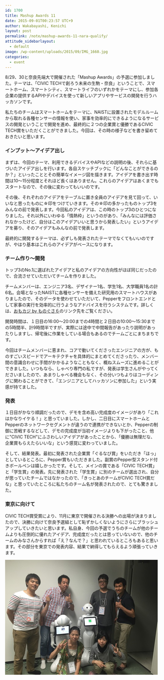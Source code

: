 ```yaml
---
id: 1700
title: Mashup Awards 11
date: 2015-09-01T00:23:57 UTC+9
author: Wakabayashi, Kenichi
layout: post
permalink: /note/mashup-awards-11-nara-qualify/
attitude_sidebarlayout:
  - default
image: /wp-content/uploads/2015/09/IMG_1660.jpg
categories:
  - event
---
```

8/29、30と奈良先端大で開催された「Mashup Awards」の予選に参加しました。テーマは、「CIVIC TECHで創ろう未来の生駒・奈良」ということで、スマートホーム、スマートシティ、スマートライフのいずれかをテーマにし、参加各企業の提供するAPIやデバイスを使って新しいアプリやサービスの開発を行うハッカソンです。

私たちのチームはスマートホームをテーマに、NAISTに設置されたモデルルームから取れる各種センサーの情報を使い、家事を効率的にできるようになるサービスの開発ということで開発を進め、最終的に２つの企業賞と優勝であるCIVIC TECH賞をいただくことができました。今回は、その時の様子などを書き留めておきたいと思います。

### インプット〜アイデア出し
まずは、今回のテーマ、利用できるデバイスやAPIなどの説明の後、それらに基づいたアイデア出しを行います。各自スケッチブックに「どんなことができるのか？」といったこととその簡単なイメージ図を描きます。アイデアを書き出す時間は10〜15分程度とそれほど長くはありません。これらのアイデアはあくまでもスタートなので、その後に変わってもいいのです。

その後、それぞれのアイデアをテーブルに置き全員のアイデアを見て回って、いいなと思ったものに☆印をつけていきます。その☆印の多かったものトップ3をみんなの前で発表します。今回私のアイデアは、この時のトップ3のひとつになりました。それ以外にいわゆる「情熱枠」というのがあり、「みんなには評価されなかったけど、自分はこのアイデアいいと思うから発表したい」というアイデアを募り、そのアイデアもみんなの前で発表します。

最終的に開発するテーマは、必ずしも発表されたテーマでなくてもいいのですが、やはり基本はこれらのアイデアがベースになります。

### チーム作り〜開発
トップ3のNo.1に選ばれたアイデアと私のアイデアの方向性がほぼ同じだったので、合流させていただいてチームを作りました。

チームメンバーは、エンジニア3名、デザイナー1名、学生1名、大学職員1名の計6名。会場となったNAISTに各種センサーを備えた研究用のスマートハウスがありましたので、そのデータを使わせていただいて、Pepperをフロントエンドとして家事の実行を効率的に行うようなアドバイスを行うシステムです。詳しくは、[おもカジ by ものぐさ６](http://hacklog.jp/works/3472)のリンク先をご覧ください。

開発時間は、１日目の16:00〜20:00までの4時間と２日目の10:00〜15:30までの5時間半、計9時間半ですが、実際には途中で中間報告があったり説明があったりしますし、帰宅後に作業をしている場合もあるのでチームごとにまちまちです。

今回はチームメンバーに恵まれ、コアで動いてくださったエンジニアの方が、ものすごいスピードでアーキテクチャを具体的にまとめてくださったり、メンバー間の意識合わせに手間がかかるようなこともなく、概ねスムーズに進めることができました。いつもなら、しゃべり専門の私ですが、発表は学生さんがやってくださいましたので、あまりしゃべる機会もなく、その分いつもよりはコーディングに関わることができて、「エンジニアとしてハッカソンに参加した」という実感が持てました。

### 発表
１日目がかなり順調だったので、デモを含め高い完成度のイメージがあり「これはかなりイケる！」と思っていました。しかし、二日目にスマートホームとPepperのネットワークセグメントが違うので連携ができないとか、Pepperの制御に苦戦するなどして、デモの完成度が当初イメージよりも下がったこと、他に"CIVIC TECH"にふさわしいアイデアがあったことから、「優勝は無理だな、企業賞もらえたらいいな」という感覚に変わっていました。

そして、結果発表。最初に発表された企業賞「ぐるなび賞」をいただき「ほっ」としているところに、Pepper賞もいただきました。副賞のPepper型スタンド付きボールペンは嬉しかったです。そして、メインの賞である「CIVIC TECH賞」と「学生賞」の発表。先に発表された「学生賞」に別のチームが選出され、自分が思っていたチームではなかったので、「きっとあのチームがCIVIC TECH賞だな」と思っていたところに私たちのチーム名が発表されたので、とても驚きました。

### 東京に向けて
CIVIC TECH賞受賞により、11月に東京で開催される決勝への出場が決まりましたので、決勝に向けて奈良予選組として恥ずかしくないようにさらにブラッシュアップしていきたいと思います。私自身、今回の予選でうちのチームが他のチームよりも圧倒的に優れたアイデア、完成度だったとは思っていないので、他のチームのみなさんからすれば「え？なんで？」と思われているところもあると思います。その部分を東京での発表内容、結果で納得してもらえるよう頑張っていきます。

![Mashup Awards奈良](/assets/images/2015/09/IMG_1660.jpg)


